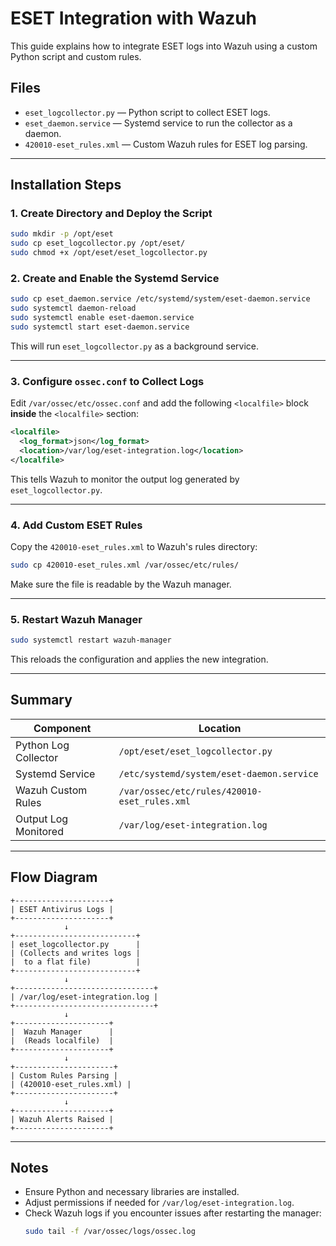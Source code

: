 # ESET Integration with Wazuh

This guide explains how to integrate ESET logs into Wazuh using a custom Python script and custom rules.

## Files

- `eset_logcollector.py` — Python script to collect ESET logs.
- `eset_daemon.service` — Systemd service to run the collector as a daemon.
- `420010-eset_rules.xml` — Custom Wazuh rules for ESET log parsing.

---

## Installation Steps

### 1. Create Directory and Deploy the Script

```bash
sudo mkdir -p /opt/eset
sudo cp eset_logcollector.py /opt/eset/
sudo chmod +x /opt/eset/eset_logcollector.py
```

### 2. Create and Enable the Systemd Service

```bash
sudo cp eset_daemon.service /etc/systemd/system/eset-daemon.service
sudo systemctl daemon-reload
sudo systemctl enable eset-daemon.service
sudo systemctl start eset-daemon.service
```

This will run `eset_logcollector.py` as a background service.

---

### 3. Configure `ossec.conf` to Collect Logs

Edit `/var/ossec/etc/ossec.conf` and add the following `<localfile>` block **inside** the `<localfile>` section:

```xml
<localfile>
  <log_format>json</log_format>
  <location>/var/log/eset-integration.log</location>
</localfile>
```

This tells Wazuh to monitor the output log generated by `eset_logcollector.py`.

---

### 4. Add Custom ESET Rules

Copy the `420010-eset_rules.xml` to Wazuh's rules directory:

```bash
sudo cp 420010-eset_rules.xml /var/ossec/etc/rules/
```

Make sure the file is readable by the Wazuh manager.

---

### 5. Restart Wazuh Manager

```bash
sudo systemctl restart wazuh-manager
```

This reloads the configuration and applies the new integration.

---

## Summary

| Component              | Location                                |
|-------------------------|----------------------------------------|
| Python Log Collector    | `/opt/eset/eset_logcollector.py`        |
| Systemd Service         | `/etc/systemd/system/eset-daemon.service` |
| Wazuh Custom Rules      | `/var/ossec/etc/rules/420010-eset_rules.xml` |
| Output Log Monitored    | `/var/log/eset-integration.log`         |

---

## Flow Diagram

```text
+---------------------+
| ESET Antivirus Logs |
+---------------------+
            ↓
+---------------------------+
| eset_logcollector.py      |
| (Collects and writes logs |
|  to a flat file)          |
+---------------------------+
            ↓
+-------------------------------+
| /var/log/eset-integration.log |
+-------------------------------+
            ↓
+---------------------+
|  Wazuh Manager      |
|  (Reads localfile)  |
+---------------------+
            ↓
+----------------------+
| Custom Rules Parsing |
| (420010-eset_rules.xml) |
+----------------------+
            ↓
+---------------------+
| Wazuh Alerts Raised |
+---------------------+
```

---

## Notes

- Ensure Python and necessary libraries are installed.
- Adjust permissions if needed for `/var/log/eset-integration.log`.
- Check Wazuh logs if you encounter issues after restarting the manager:
  ```bash
  sudo tail -f /var/ossec/logs/ossec.log
  ```
